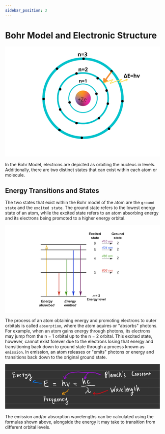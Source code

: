 ```yaml
---
sidebar_position: 3
---
```


# Bohr Model and Electronic Structure

![Bohr Model Image](/img/bohr-atom.png)

In the Bohr Model, electrons are depicted as orbiting the nucleus in levels. Additionally, there are two distinct states that can exist within each atom or molecule.

## Energy Transitions and States

The two states that exist within the Bohr model of the atom are the `ground state` and the `excited state`. The ground state refers to the lowest energy state of an atom, while the excited state refers to an atom absorbing energy and its electrons being promoted to a higher energy orbital. 

![Energy Transition Diagram](/img/energy-transitions.png)

The process of an atom obtaining energy and promoting electrons to outer orbitals is called `absorption`, where the atom aquires or "absorbs" photons. For example, when an atom gains energy through photons, its electrons may jump from the n = 1 orbital up to the n = 2 orbital. This excited state, however, cannot exist forever due to the electrons losing that energy and transitioning back down to ground state through a process known as `emission`. In emission, an atom releases or "emits" photons or energy and transitions back down to the original ground state.

![Energy Formula's](/img/energy-transitions-formulae.jpg)

The emission and/or absorption wavelengths can be calculated using the formulas shown above, alongside the energy it may take to transition from different orbital levels.

<!--  

Absorption = Ground state -> Excited State (Acquires or "absorbes" electrons)

Emission = Excited state -> Ground State (Releases or "emits" electrons)

Emission and absorption wavelengths can be calculated using E = hv

^Ex. **Find the energy emitted from going from the N = 4 energy level to the N = 2 energy level.**

^Solution. For energy transitions, identify the transition stages or wavelengths given. So if there is a transition given from N = 4 to N = 1 calcualte the energy emitted from that using the given wavelength. If a transition is given from N = 2 to N = 1 calcualte the energy emitted in this respective transition using the given wavelength. Once you have both quantities you subtract the energy associated with 2 -> 1 from the larger 4 -> 1 transition, giving you the energy emitted going from N = 4 to N = 2! 

^*Add a visualization or image solving the problem*

-->